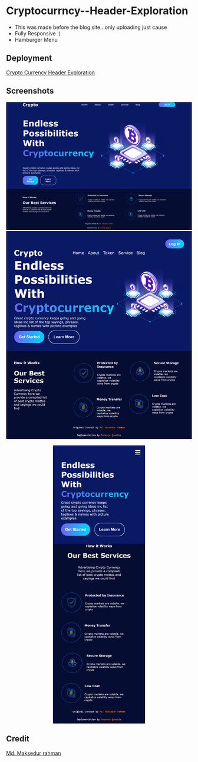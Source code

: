 # Cryptocurrncy--Header-Exploration
- This was made before the blog site...only uploading just cause
- Fully Responsive :)
- Hamburger Menu

## Deployment
[Crypto Currency Header Exploration](https://cryptocurrncy-header-exploration.vercel.app/)

## Screenshots

![Laptop](./Screenshots/laptop.png)
![Tablet](./Screenshots/tablet.png)
<div style=" display:flex; justify-content:center;"><img src="./Screenshots/mobile.png" alt="drawing" width="250px" /></div>

## Credit 
[Md. Maksedur rahman](https://dribbble.com/shots/17335386-Cryptocurrncy-Header-Exploration)
